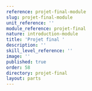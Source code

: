 ```yaml
---
reference: projet-final-module
slug: projet-final-module
unit_reference: ''
module_reference: projet-final
nature: introduction-module
title: 'Projet final '
description: ''
skill_level_reference: ''
image: ''
published: true
order: 58
directory: projet-final
layout: parts
---
```

